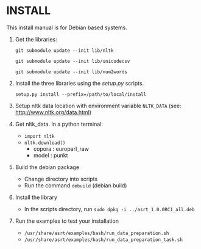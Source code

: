 INSTALL
=======
This install manual is for Debian based systems.

1. Get the libraries:

   `git submodule update --init lib/nltk`

   `git submodule update --init lib/unicodecsv`

   `git submodule update --init lib/num2words`

2. Install the three libraries using the *setup.py* scripts.

   `setup.py install --prefix=/path/to/local/install`

3. Setup nltk data location with environment variable `NLTK_DATA` (see: http://www.nltk.org/data.html)

4. Get nltk_data. In a python terminal:
    - `import nltk`
    - `nltk.download()`
      - copora : europarl_raw
      - model  : punkt

5. Build the debian package
    - Change directory into scripts
    - Run the command `debuild` (debian build)

6. Install the library
    - In the scripts directory, run `sudo dpkg -i ../asrt_1.0.0RC1_all.deb`

7. Run the examples to test your installation
    - `/usr/share/asrt/examples/bash/run_data_preparation.sh`
    - `/usr/share/asrt/examples/bash/run_data_preparation_task.sh`
